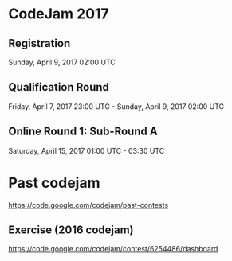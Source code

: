 # CodeJam 2017 


## Registration
Sunday, April 9, 2017 02:00 UTC
  

 

## Qualification Round
Friday, April 7, 2017 23:00 UTC - Sunday, April 9, 2017 02:00 UTC

## Online Round 1: Sub-Round A 
Saturday, April 15, 2017 01:00 UTC - 03:30 UTC
 

# Past codejam
https://code.google.com/codejam/past-contests

## Exercise (2016 codejam)
https://code.google.com/codejam/contest/6254486/dashboard
